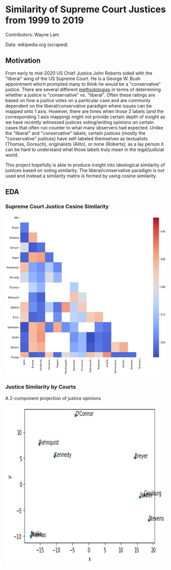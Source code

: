 # Similarity of Supreme Court Justices from 1999 to 2019
Contributors: Wayne Lam

Data: wikipedia.org (scraped)

## Motivation
From early to mid-2020 US Chief Justice John Roberts sided with the "liberal" wing of the US Supreme Court.  He is a George W. Bush appointment which prompted many to think he would be a "conservative" justice.  There are several different [methodologies](https://en.wikipedia.org/wiki/Ideological_leanings_of_United_States_Supreme_Court_justices) in terms of determining whether a justice is "conservative" vs. "liberal".  Often these ratings are based on how a justice votes on a particular case and are commonly dependent on the liberal/conservative paradigm where issues can be mapped onto 1 axis.  However, there are times when those 2 labels (and the corresponding 1 axis mapping) might not provide certain depth of insight as we have recently witnessed justices voting/writing opinions on certain cases that often run counter to what many observers had expected.  Unlike the "liberal" and "conservative" labels, certain justices (mostly the "conservative" justices) have self-labeled themselves as textualists (Thomas, Gorsuch), originalists (Alito), or none (Roberts); as a lay person it can be hard to understand what those labels truly mean in the legal/judicial world.

This project hopefully is able to produce insight into ideological similarity of justices based on voting similarity.  The liberal/conservative paradigm is not used and instead a similarity matrix is formed by using cosine similarity.

## EDA
### Supreme Court Justice Cosine Similarity
<img src="images/heatmap.png" height="500" width="600">

### Justice Similarity by Courts
A 2-component projection of justice opinions

<img src="images/c_term.png" height="500" width="800">
